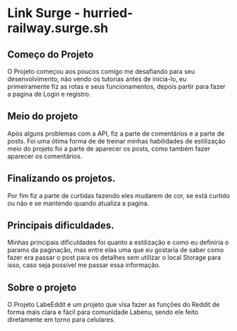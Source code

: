# Link Surge - hurried-railway.surge.sh

## Começo do Projeto

O Projeto começou aos poucos comigo me desafiando para seu desenvolvimento, não vendo os tutorias antes de inicia-lo, eu primeiramente fiz as rotas e seus funcionamentos, depois partir para fazer a pagina de Login e registro.

## Meio do projeto

Após alguns problemas com a API, fiz a parte de comentários e a parte de posts. Foi uma ótima forma de de treinar minhas habilidades de estilização meio do projeto foi a parte de aparecer os posts, como também fazer aparecer os comentários.

## Finalizando os projetos.

Por fim fiz a parte de curtidas fazendo eles mudarem de cor, se está curtido ou não e se mantendo quando atualiza a pagina.

## Principais dificuldades.

Minhas principais dificuldades foi quanto a estilização e como eu definiria o params da paginação, mas entre elas uma que eu gostaria de saber como fazer era passar o post para os detalhes sem utilizar o local Storage para isso, caso seja possível me passar essa informação.


## Sobre o projeto

O Projeto LabeEddit é um projeto que visa fazer as funções do Reddit de forma mais clara e fácil para comunidade Labenu, sendo ele feito diretamente em torno para celulares.
